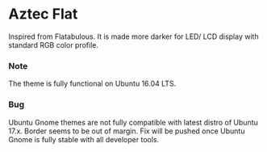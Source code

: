 # Aztec Flat

Inspired from Flatabulous. It is made more darker for LED/ LCD display with standard RGB color profile.

### Note 
The theme is fully functional on Ubuntu 16.04 LTS. 


### Bug
Ubuntu Gnome themes are not fully compatible with latest distro of Ubuntu 17.x. Border seems to be out of margin. Fix will be pushed once Ubuntu Gnome is fully stable with all developer tools.
